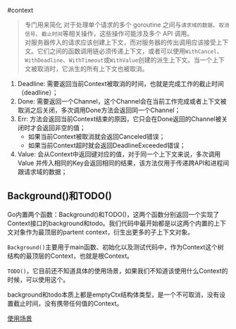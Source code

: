 #context 
>专门用来简化 对于处理单个请求的多个 goroutine 之间与`请求域的数据`、`取消信号`、`截止时间`等相关操作，这些操作可能涉及多个 API 调用。<br>
对服务器传入的请求应该创建上下文，而对服务器的传出调用应该接受上下文。它们之间的函数调用链必须传递上下文，或者可以使用`WithCancel`、`WithDeadline`、`WithTimeout`或`WithValue`创建的派生上下文。当一个上下文被取消时，它派生的所有上下文也被取消。

1. Deadline: 需要返回当前Context被取消的时间，也就是完成工作的截止时间（deadline）；
2. Done: 需要返回一个Channel，这个Channel会在当前工作完成或者上下文被取消之后关闭，多次调用Done方法会返回同一个Channel；
3. Err: 方法会返回当前Context结束的原因，它只会在Done返回的Channel被关闭时才会返回非空的值；
    - 如果当前Context被取消就会返回Canceled错误；
    * 如果当前Context超时就会返回DeadlineExceeded错误；
4. Value: 会从Context中返回键对应的值，对于同一个上下文来说，多次调用Value 并传入相同的Key会返回相同的结果，该方法仅用于传递跨API和进程间跟请求域的数据；

## Background()和TODO()
Go内置两个函数：Background()和TODO()，这两个函数分别返回一个实现了Context接口的background和todo。我们代码中最开始都是以这两个内置的上下文对象作为最顶层的partent context，衍生出更多的子上下文对象。

`Background()`主要用于main函数、初始化以及测试代码中，作为Context这个树结构的最顶层的Context，也就是根Context。

`TODO()`，它目前还不知道具体的使用场景，如果我们不知道该使用什么Context的时候，可以使用这个。

background和todo本质上都是emptyCtx结构体类型，是一个不可取消，没有设置截止时间，没有携带任何值的Context。

[使用场景](https://www.cnblogs.com/yjf512/p/10399190.html)